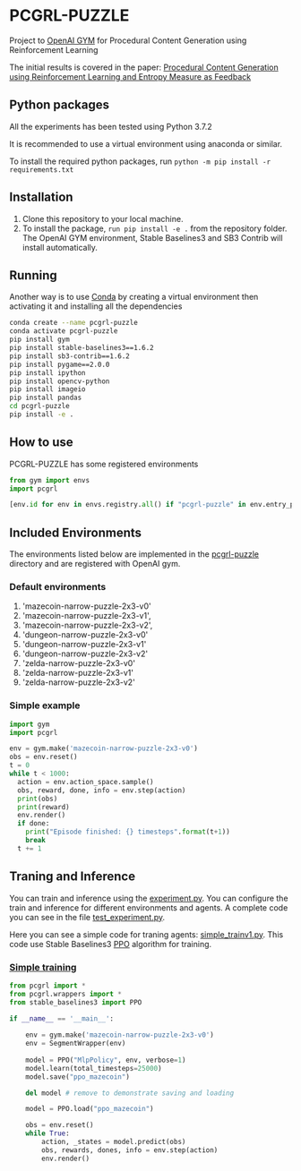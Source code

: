 # PCGRL-PUZZLE
 
 Project to [OpenAI GYM](https://gym.openai.com/) for Procedural Content Generation using Reinforcement Learning

The initial results is covered in the paper: [Procedural Content Generation using Reinforcement  Learning and Entropy Measure as Feedback](https://doi.org/10.1109/SBGAMES56371.2022.9961076)

## Python packages

All the experiments has been tested using Python 3.7.2

It is recommended to use a virtual environment using anaconda or similar.

To install the required python packages, run
`python -m pip install -r requirements.txt`

## Installation
1. Clone this repository to your local machine.
2. To install the package, `run pip install -e .` from the repository folder. The OpenAI GYM environment, Stable Baselines3 and SB3 Contrib will install automatically. 

## Running 
Another way is to use [Conda](https://www.anaconda.com/) by creating a virtual environment then activating it and installing all the dependencies
```sh
conda create --name pcgrl-puzzle
conda activate pcgrl-puzzle
pip install gym
pip install stable-baselines3==1.6.2
pip install sb3-contrib==1.6.2
pip install pygame==2.0.0 
pip install ipython
pip install opencv-python
pip install imageio
pip install pandas
cd pcgrl-puzzle
pip install -e .
```
## How to use

PCGRL-PUZZLE has some registered environments
```python
from gym import envs
import pcgrl

[env.id for env in envs.registry.all() if "pcgrl-puzzle" in env.entry_point]
```

## Included Environments

The environments listed below are implemented in the [pcgrl-puzzle](/pcgrl-puzzle) directory and are registered with OpenAI gym.

### Default environments

1. 'mazecoin-narrow-puzzle-2x3-v0' 
2. 'mazecoin-narrow-puzzle-2x3-v1', 
3. 'mazecoin-narrow-puzzle-2x3-v2',
4. 'dungeon-narrow-puzzle-2x3-v0' 
5. 'dungeon-narrow-puzzle-2x3-v1' 
6. 'dungeon-narrow-puzzle-2x3-v2' 
7. 'zelda-narrow-puzzle-2x3-v0'
8. 'zelda-narrow-puzzle-2x3-v1'
9. 'zelda-narrow-puzzle-2x3-v2'

### Simple example

```python
import gym
import pcgrl

env = gym.make('mazecoin-narrow-puzzle-2x3-v0')
obs = env.reset()
t = 0
while t < 1000:
  action = env.action_space.sample()
  obs, reward, done, info = env.step(action)
  print(obs)
  print(reward)
  env.render()  
  if done:
    print("Episode finished: {} timesteps".format(t+1))
    break
  t += 1
```

## Traning and Inference

You can train and inference using the [experiment.py](https://github.com/dutrapaulovm/pcgrl-puzzle/blob/main/pcgrl/utils/experiment.py). You can configure the train and inference for different environments and agents. A  complete code you can see in the file [test_experiment.py](https://github.com/dutrapaulovm/pcgrl-puzzle/blob/main/pcgrl/utils/test_experiment.py).

Here you can see a simple code for traning agents: [simple_trainv1.py](https://github.com/dutrapaulovm/pcgrl-puzzle/blob/main/simple_trainv1.py). This code use Stable Baselines3 [PPO](https://stable-baselines3.readthedocs.io/en/master/modules/ppo.html) algorithm for training. 

### [Simple training](https://github.com/dutrapaulovm/pcgrl-puzzle/blob/main/simple_trainv1.py)
```python
from pcgrl import *
from pcgrl.wrappers import *
from stable_baselines3 import PPO

if __name__ == '__main__':
    
    env = gym.make('mazecoin-narrow-puzzle-2x3-v0')
    env = SegmentWrapper(env)
    
    model = PPO("MlpPolicy", env, verbose=1)
    model.learn(total_timesteps=25000)
    model.save("ppo_mazecoin")

    del model # remove to demonstrate saving and loading

    model = PPO.load("ppo_mazecoin")

    obs = env.reset()
    while True:
        action, _states = model.predict(obs)
        obs, rewards, dones, info = env.step(action)
        env.render()
```